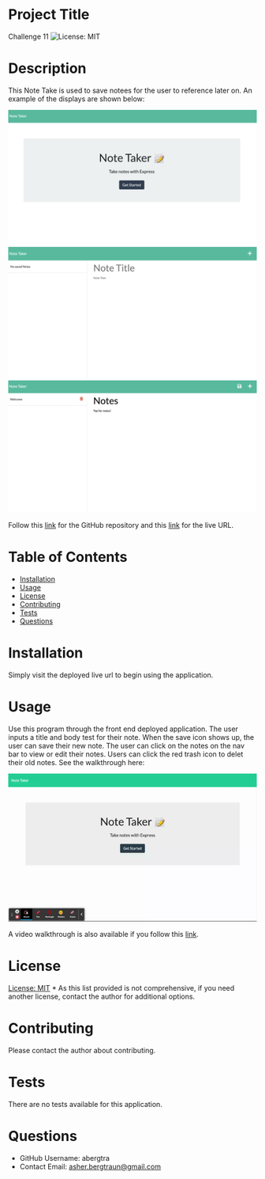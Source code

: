   # Project Title
  Challenge 11 
  ![License: MIT](https://img.shields.io/badge/License-MIT-yellow.svg)
  
  # Description
  This Note Take is used to save notees for the user to reference later on. An example of the displays are shown below:

  ![First Page](./public/assets/images/page1.png)
  ![Second Page](./public/assets/images/page2.png)
  ![Third Page](./public/assets/images/page3.png)

  Follow this [link](https://github.com/abergtra/challenge-11) for the GitHub repository and this [link](https://salty-thicket-01126.herokuapp.com/) for the live URL.

  # Table of Contents 
  * [Installation](#-Installation)
  * [Usage](#-Usage)
  * [License](#-Installation)
  * [Contributing](#-Contributing)
  * [Tests](#-Tests)
  * [Questions](#-Questions)
      
  # Installation
  Simply visit the deployed live url to begin using the application.
  
  # Usage
  Use this program through the front end deployed application. The user inputs a title and body test for their note. When the save icon shows up, the user can save their new note. The user can click on the notes on the nav bar to view or edit their notes. Users can click the red trash icon to delet their old notes. See the walkthrough here:

  ![Functionality Walkthrough](./public/assets/images/functionality-walkthrough.gif)
  
  A video walkthrough is also available if you follow this [link](https://youtu.be/uz6lYwfHEXc).

  # License 
  [License: MIT](https://opensource.org/licenses/MIT) 
    * As this list provided is not comprehensive, if you need another license, contact the author for additional options. 
    
  
  # Contributing 
  Please contact the author about contributing.
  
  # Tests
  There are no tests available for this application.

  # Questions
  * GitHub Username: abergtra
  * Contact Email: asher.bergtraun@gmail.com